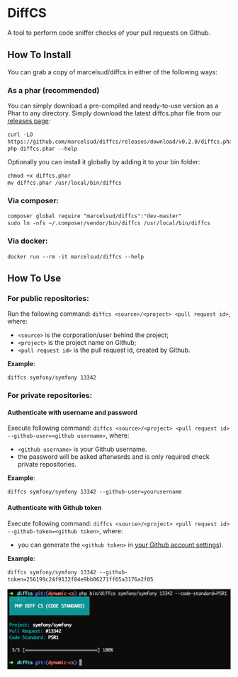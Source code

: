 # DiffCS

A tool to perform code sniffer checks of your pull requests on Github.

## How To Install

You can grab a copy of marcelsud/diffcs in either of the following ways:

### As a phar (recommended)

You can simply download a pre-compiled and ready-to-use version as a Phar to any directory. Simply download the latest diffcs.phar file from our [releases page](https://github.com/marcelsud/diffcs/releases):

```
curl -LO https://github.com/marcelsud/diffcs/releases/download/v0.2.0/diffcs.phar
php diffcs.phar --help
```

Optionally you can install it globally by adding it to your bin folder:

```
chmod +x diffcs.phar
mv diffcs.phar /usr/local/bin/diffcs
```

### Via composer:

```
composer global require "marcelsud/diffcs":"dev-master"
sudo ln -nfs ~/.composer/vendor/bin/diffcs /usr/local/bin/diffcs
```

### Via docker:

```
docker run --rm -it marcelsud/diffcs --help
```

## How To Use

### For public repositories:

Run the following command: `diffcs <source>/<project> <pull request id>`, where:

- `<source>` is the corporation/user behind the project;
- `<project>` is the project name on Github;
- `<pull request id>` is the pull request id, created by Github.

**Example**:

```
diffcs symfony/symfony 13342
```

### For private repositories:

#### Authenticate with username and password
Execute following command: `diffcs <source>/<project> <pull request id> --github-user=<github username>`, where:

- `<github username>` is your Github username.
- the password will be asked afterwards and is only required check private repositories.

**Example**:

```
diffcs symfony/symfony 13342 --github-user=yourusername
```

#### Authenticate with Github token
Execute following command: `diffcs <source>/<project> <pull request id> --github-token=<github token>`, where:

- you can generate the `<github token>` in [your Github account settings](https://github.com/settings/tokens/new?scopes=repo&description=Diffcs%20token)).

**Example**:

```
diffcs symfony/symfony 13342 --github-token=256199c24f9132f84e9bb06271ff65a3176a2f05
```

![Image](output.png)

